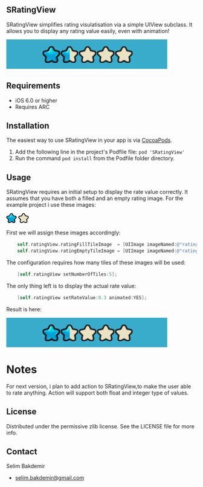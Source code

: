 ## SRatingView

SRatingView simplifies rating visulatisation via a simple UIView subclass. It allows you to display any rating value easily, even with animation!

![Sample](/RatingViewExample/sample.png?raw=true)

## Requirements
  - iOS 6.0 or higher
  - Requires ARC

## Installation

The easiest way to use SRatingView in your app is via [CocoaPods](http://cocoapods.org/ "CocoaPods").

1. Add the following line in the project's Podfile file: `pod 'SRatingView' `
2. Run the command `pod install` from the Podfile folder directory.

## Usage

SRatingView requires an initial setup to display the rate value correctly. 
It assumes that you have both a filled and an empty rating image. For the example project i use these images:

![Fill Image](/RatingViewExample/rating-star@2x.png?raw=true)
![Empty Image](/RatingViewExample/rating-star-empty@2x.png?raw=true)

First we will assign these images accordingly:

```objective-c
    self.ratingView.ratingFillTileImage  = [UIImage imageNamed:@"rating-star"];
    self.ratingView.ratingEmptyTileImage = [UIImage imageNamed:@"rating-star-empty"];
```
The configuration requires how many tiles of these images will be used:
```objective-c
	[self.ratingView setNumberOfTiles:5];
```
The only thing left is to display the actual rate value:

```objective-c
    [self.ratingView setRateValue:0.3 animated:YES];
```

Result is here:

![Result](/RatingViewExample/sample.png?raw=true)

# Notes

For next version, i plan to add action to SRatingView,to make the user able to rate anything.
Action will support both float and integer type of values.

## License
Distributed under the permissive zlib license. See the LICENSE file for more info.

## Contact
Selim Bakdemir

- selim.bakdemir@gmail.com
